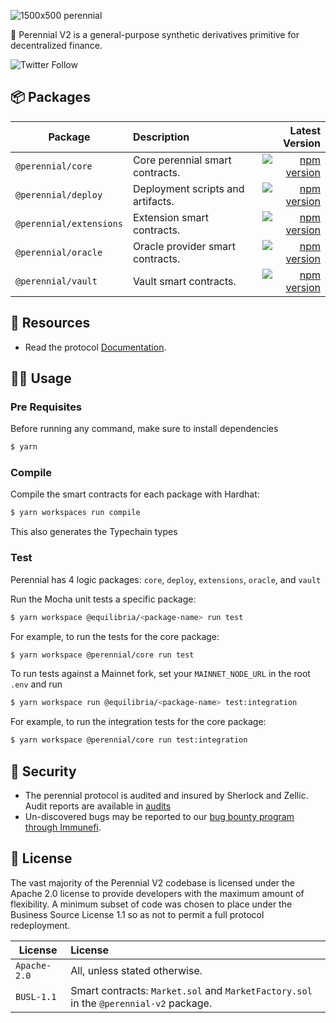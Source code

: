 ![1500x500 perennial](https://github.com/equilibria-xyz/perennial-v2/assets/747165/ef24cb94-b774-428f-9a5f-7ee7b347a36c)

🌸 Perennial V2 is a general-purpose synthetic derivatives primitive for decentralized finance.

![Twitter Follow](https://img.shields.io/twitter/follow/perenniallabs?style=for-the-badge)

## 📦 Packages

| Package                 | Description                       |                                                                                                                               Latest Version |
| ----------------------- | :-------------------------------- | -------------------------------------------------------------------------------------------------------------------------------------------: |
| `@perennial/core`       | Core perennial smart contracts.   |                                 [![npm version](https://badge.fury.io/js/@perennial%2Fcore.svg)](https://badge.fury.io/js/@perennial%2Fcore) |
| `@perennial/deploy`     | Deployment scripts and artifacts. |         [![npm version](https://badge.fury.io/js/@perennial%2Fperennial/deploy.svg)](https://badge.fury.io/js/@perennial%2Fperennial/deploy) |
| `@perennial/extensions` | Extension smart contracts.        | [![npm version](https://badge.fury.io/js/@perennial%2Fperennial/extensions.svg)](https://badge.fury.io/js/@perennial%2Fperennial/extensions) |
| `@perennial/oracle`     | Oracle provider smart contracts.  |         [![npm version](https://badge.fury.io/js/@perennial%2Fperennial/oracle.svg)](https://badge.fury.io/js/@perennial%2Fperennial/oracle) |
| `@perennial/vault`      | Vault smart contracts.            |           [![npm version](https://badge.fury.io/js/@perennial%2Fperennial/vault.svg)](https://badge.fury.io/js/@perennial%2Fperennial/vault) |

## 🔗 Resources

- Read the protocol [Documentation](https://docs-v2.perennial.finance/).

## 👨‍💻 Usage

### Pre Requisites

Before running any command, make sure to install dependencies

```sh
$ yarn
```

### Compile

Compile the smart contracts for each package with Hardhat:

```sh
$ yarn workspaces run compile
```

This also generates the Typechain types

### Test

Perennial has 4 logic packages: `core`, `deploy`, `extensions`, `oracle`, and `vault`

Run the Mocha unit tests a specific package:

```sh
$ yarn workspace @equilibria/<package-name> run test
```

For example, to run the tests for the core package:

```sh
$ yarn workspace @perennial/core run test
```

To run tests against a Mainnet fork, set your `MAINNET_NODE_URL` in the root `.env` and run

```sh
$ yarn workspace run @equilibria/<package-name> test:integration
```

For example, to run the integration tests for the core package:

```sh
$ yarn workspace @perennial/core run test:integration
```

## 🔐 Security

- The perennial protocol is audited and insured by Sherlock and Zellic. Audit reports are available in [audits](audits)
- Un-discovered bugs may be reported to our [bug bounty program through Immunefi](https://immunefi.com/bounty/perennial/).

## 📜 License

The vast majority of the Perennial V2 codebase is licensed under the Apache 2.0 license to provide developers with the maximum amount of flexibility. A minimum subset of code was chosen to place under the Business Source License 1.1 so as not to permit a full protocol redeployment.

| License      | License                                                                               |
| ------------ | :------------------------------------------------------------------------------------ |
| `Apache-2.0` | All, unless stated otherwise.                                                         |
| `BUSL-1.1`   | Smart contracts: `Market.sol` and `MarketFactory.sol` in the `@perennial-v2` package. |

